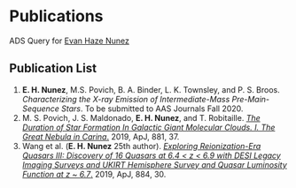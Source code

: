 # Publications

ADS Query for [Evan Haze Nunez](https://ui.adsabs.harvard.edu/#search/q=%20%20author%3A%22Haze%20Nunez%2C%20Evan%22&sort=date%20desc%2C%20bibcode%20desc&p_=0)

## Publication List
1. **E. H. Nunez**, M.S. Povich, B. A. Binder, L. K. Townsley, and P. S. Broos. *Characterizing the X-ray Emission of Intermediate-Mass Pre-Main-Sequence Stars*. To be submitted to AAS Journals Fall 2020.
2. M. S. Povich, J. S. Maldonado, **E. H. Nunez**, and T. Robitaille. [*The Duration of Star Formation In Galactic Giant Molecular Clouds. I. The Great Nebula in Carina*.](https://ui.adsabs.harvard.edu/abs/2019ApJ...881...37P/abstract) 2019, ApJ, 881, 37. 
3. Wang et al. (**E. H. Nunez** 25th author). [*Exploring Reionization-Era Quasars III: Discovery of 16 Quasars at 6.4 < z < 6.9 with DESI Legacy Imaging Surveys and UKIRT Hemisphere Survey and Quasar Luminosity Function at z ~ 6.7*.](https://ui.adsabs.harvard.edu/abs/2019ApJ...884...30W/abstract) 2019, ApJ, 884, 30.
